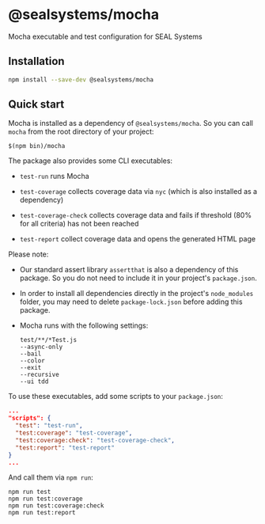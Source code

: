# @sealsystems/mocha

Mocha executable and test configuration for SEAL Systems

## Installation

```bash
npm install --save-dev @sealsystems/mocha
```

## Quick start

Mocha is installed as a dependency of `@sealsystems/mocha`. So you can call `mocha` from the root directory of your project:

```shell
$(npm bin)/mocha
```

The package also provides some CLI executables:

- `test-run` runs Mocha

- `test-coverage` collects coverage data via `nyc` (which is also installed as a dependency)

- `test-coverage-check` collects coverage data and fails if threshold (80% for all criteria) has not been reached

- `test-report` collect coverage data and opens the generated HTML page

Please note:

- Our standard assert library `assertthat` is also a dependency of this package. So you do not need to include it in your project's `package.json`.

- In order to install all dependencies directly in the project's `node_modules` folder, you may need to delete `package-lock.json` before adding this package.
 
- Mocha runs with the following settings:

  ```
  test/**/*Test.js
  --async-only
  --bail
  --color
  --exit
  --recursive
  --ui tdd
  ```

To use these executables, add some scripts to your `package.json`:

```json
...
"scripts": {
  "test": "test-run",
  "test:coverage": "test-coverage",
  "test:coverage:check": "test-coverage-check",
  "test:report": "test-report"
}
...
```

And call them via `npm run`:

```shell
npm run test
npm run test:coverage
npm run test:coverage:check
npm run test:report
```
